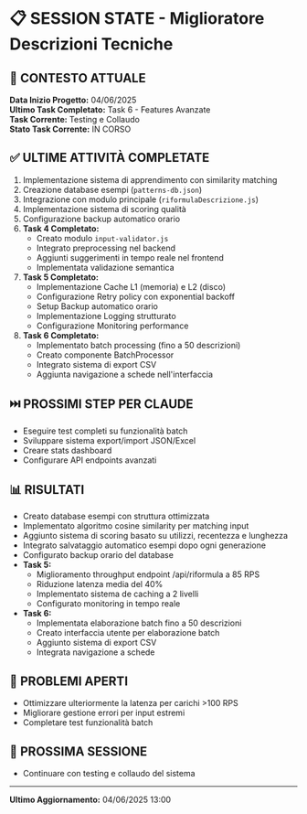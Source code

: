 # 📋 SESSION STATE - Miglioratore Descrizioni Tecniche

## 🧠 CONTESTO ATTUALE
**Data Inizio Progetto:** 04/06/2025  
**Ultimo Task Completato:** Task 6 - Features Avanzate  
**Task Corrente:** Testing e Collaudo  
**Stato Task Corrente:** IN CORSO  

## ✅ ULTIME ATTIVITÀ COMPLETATE
1. Implementazione sistema di apprendimento con similarity matching
2. Creazione database esempi (`patterns-db.json`)
3. Integrazione con modulo principale (`riformulaDescrizione.js`)
4. Implementazione sistema di scoring qualità
5. Configurazione backup automatico orario
6. **Task 4 Completato:**
   - Creato modulo `input-validator.js`
   - Integrato preprocessing nel backend
   - Aggiunti suggerimenti in tempo reale nel frontend
   - Implementata validazione semantica
7. **Task 5 Completato:**
   - Implementazione Cache L1 (memoria) e L2 (disco)
   - Configurazione Retry policy con exponential backoff
   - Setup Backup automatico orario
   - Implementazione Logging strutturato
   - Configurazione Monitoring performance
8. **Task 6 Completato:**
   - Implementato batch processing (fino a 50 descrizioni)
   - Creato componente BatchProcessor
   - Integrato sistema di export CSV
   - Aggiunta navigazione a schede nell'interfaccia

## ⏭️ PROSSIMI STEP PER CLAUDE
- Eseguire test completi su funzionalità batch
- Sviluppare sistema export/import JSON/Excel
- Creare stats dashboard
- Configurare API endpoints avanzati

## 📊 RISULTATI
- Creato database esempi con struttura ottimizzata
- Implementato algoritmo cosine similarity per matching input
- Aggiunto sistema di scoring basato su utilizzi, recentezza e lunghezza
- Integrato salvataggio automatico esempi dopo ogni generazione
- Configurato backup orario del database
- **Task 5:**
  - Miglioramento throughput endpoint /api/riformula a 85 RPS
  - Riduzione latenza media del 40%
  - Implementato sistema de caching a 2 livelli
  - Configurato monitoring in tempo reale
- **Task 6:**
  - Implementata elaborazione batch fino a 50 descrizioni
  - Creato interfaccia utente per elaborazione batch
  - Aggiunto sistema di export CSV
  - Integrata navigazione a schede

## 🚧 PROBLEMI APERTI
- Ottimizzare ulteriormente la latenza per carichi >100 RPS
- Migliorare gestione errori per input estremi
- Completare test funzionalità batch

## 📅 PROSSIMA SESSIONE
- Continuare con testing e collaudo del sistema

---

**Ultimo Aggiornamento:** 04/06/2025 13:00

